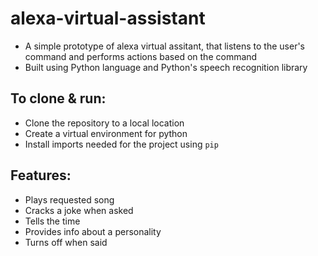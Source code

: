 # alexa-virtual-assistant

- A simple prototype of alexa virtual assitant, that listens to the user's command and performs actions based on the command
- Built using Python language and Python's speech recognition library

## To clone & run:

- Clone the repository to a local location
- Create a virtual environment for python
- Install imports needed for the project using `pip`

## Features:

- Plays requested song
- Cracks a joke when asked
- Tells the time
- Provides info about a personality
- Turns off when said